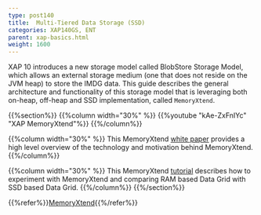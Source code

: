 ```yaml
---
type: post140
title:  Multi-Tiered Data Storage (SSD)
categories: XAP140GS, ENT
parent: xap-basics.html
weight: 1600
---
```



XAP 10 introduces a new storage model called BlobStore Storage Model, which allows an external storage medium (one that does not reside on the JVM heap) to store the IMDG data. This guide describes the general architecture and functionality of this storage model that is leveraging both on-heap, off-heap and SSD implementation, called `MemoryXtend`.




{{%section%}}
{{%column width="30%"  %}}
{{%youtube "kAe-ZxFnIYc"  "XAP MemoryXtend"%}}
{{%/column%}}

{{%column width="30%"  %}}
This MemoryXtend [white paper](/download_files/White-Paper-ssd-V2.pdf) provides a high level overview of the technology and motivation behind MemoryXtend.
{{%/column%}}

{{%column width="30%"  %}}
This MemoryXtend [tutorial](/download_files/xap10memoryXtend-tutorial.pdf) describes how to experiment with MemoryXtend and comparing RAM based Data Grid with SSD based Data Grid.
{{%/column%}}
{{%/section%}}

{{%refer%}}[MemoryXtend](../admin/memoryxtend-overview.html){{%/refer%}}

